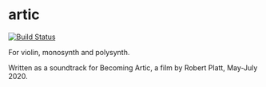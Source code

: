 artic
=====
[![Build Status](https://travis-ci.org/adammccartney/artic.svg?branch=master)](https://travis-ci.org/adammccartney/artic)

For violin, monosynth and polysynth. 

Written as a soundtrack for Becoming Artic, a film by Robert Platt, May-July 2020. 


